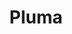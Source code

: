 ---
title: Pluma
date: 
draft: false

# descripcion
description : Argo colgante de plata

materials: Plata 925

color: Plateado

dimensions: 0,7cm x 3,5cm

code: 01-01-0319

type: "Aros"

categories: []

price: $1.990,00

price_eftvo: $1.687,50

# Images
# first image will be shown in the product page
images:
  # - image: "images/path_to_image"
  # La ubicacion de las imagenes es imagenes/Aros/Aros.Colgantes/01-01-0319-pluma
  - image: "./images/aros/colgantes/01-01-0319-pluma_a.JPG"
  - image: "./images/aros/colgantes/01-01-0319-pluma_b.JPG"
---